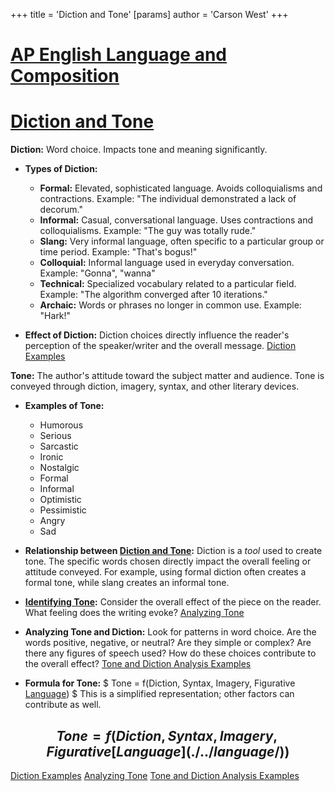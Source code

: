 +++
 title = 'Diction and Tone'
[params]
	author = 'Carson West'
+++
# [AP English Language and Composition](./../ap-english-language-and-composition/)
# [Diction and Tone](./../diction-and-tone/)

**Diction:**  Word choice.  Impacts tone and meaning significantly.

* **Types of Diction:**
    * **Formal:**  Elevated, sophisticated language.  Avoids colloquialisms and contractions.  Example:  "The individual demonstrated a lack of decorum."
    * **Informal:**  Casual, conversational language.  Uses contractions and colloquialisms. Example: "The guy was totally rude."
    * **Slang:**  Very informal language, often specific to a particular group or time period.  Example: "That's bogus!"
    * **Colloquial:** Informal language used in everyday conversation. Example: "Gonna", "wanna"
    * **Technical:**  Specialized vocabulary related to a particular field.  Example:  "The algorithm converged after 10 iterations."
    * **Archaic:**  Words or phrases no longer in common use. Example: "Hark!"

* **Effect of Diction:**  Diction choices directly influence the reader's perception of the speaker/writer and the overall message.  [Diction Examples](./../diction-examples/)


**Tone:** The author's attitude toward the subject matter and audience.  Tone is conveyed through diction, imagery, syntax, and other literary devices.


* **Examples of Tone:**
    * Humorous
    * Serious
    * Sarcastic
    * Ironic
    * Nostalgic
    * Formal
    * Informal
    * Optimistic
    * Pessimistic
    * Angry
    * Sad


* **Relationship between [Diction and Tone](./../diction-and-tone/):**  Diction is a *tool* used to create tone.  The specific words chosen directly impact the overall feeling or attitude conveyed. For example, using formal diction often creates a formal tone, while slang creates an informal tone.

* **[Identifying Tone](./../identifying-tone/):**  Consider the overall effect of the piece on the reader. What feeling does the writing evoke? [Analyzing Tone](./../analyzing-tone/)

* **Analyzing Tone and Diction:** Look for patterns in word choice. Are the words positive, negative, or neutral?  Are they simple or complex? Are there any figures of speech used?  How do these choices contribute to the overall effect?  [Tone and Diction Analysis Examples](./../tone-and-diction-analysis-examples/)

* **Formula for Tone:**  $ Tone = f(Diction, Syntax, Imagery, Figurative [Language](./../language/)) $   This is a simplified representation; other factors can contribute as well.

##  $$ Tone = f(Diction, Syntax, Imagery, Figurative [Language](./../language/)) $$  

[Diction Examples](./../diction-examples/)
[Analyzing Tone](./../analyzing-tone/)
[Tone and Diction Analysis Examples](./../tone-and-diction-analysis-examples/)
